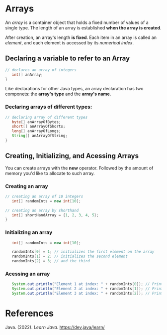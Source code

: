 # Arrays 

An *array* is a container object that holds a fixed number of values 
of a single type. The length of an array is established **when the 
array is created**. 

After creation, an array's length **is fixed**. Each item in an array 
is called an *element*, and each element is accessed by its *numerical 
index*. 

## Declaring a variable to refer to an Array 
``` java 
// declares an array of integers
   int[] anArray;
}
``` 

Like declarations for other Java types, an array declaration 
has two componets: the **array's type** and the **array's name**. 

### Declaring arrays of different types: 
``` java 
// declaring array of different types
   byte[] anArrayOfBytes;
   short[] anArrayOfShorts;
   long[] anArrayOfLongs;
   String[] anArrayOfString;
}
``` 

## Creating, Initializing, and Acessing Arrays 
You can create arrays with the **new** operator. Followed by the amount of memory you'd like to allocate to such array. 

### Creating an array
``` java 
// creating an array of 10 integers
   int[] randomInts = new int[10];
        
// creating an array by shorthand 
   int[] shortHandArray = {1, 2, 3, 4, 5}; 
}

``` 

### Initializing an array 
``` java 
   int[] randomInts = new int[10];

   randomInts[0] = 1; // initializes the first element on the array 
   randomInts[1] = 2; // initializes the second element 
   randomInts[2] = 3; // and the third
``` 
### Acessing an array 
``` java 
   System.out.println("Element 1 at index: " + randomInts[0]); // Prints 1 
   System.out.println("Element 2 at index: " + randomInts[1]); // Prints 2 
   System.out.println("Element 3 at index: " + randomInts[2]); // Prints 3
``` 

# References 
Java. (2022). *Learn Java*. <https://dev.java/learn/> 
